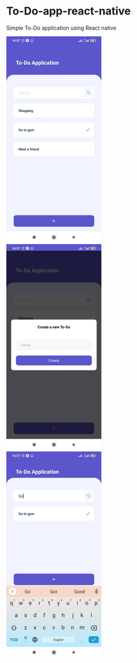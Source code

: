 # To-Do-app-react-native
Simple To-Do application using React native


<img src = "https://raw.githubusercontent.com/linzstadler/To-Do-app-react-native/main/screenshots/page1.jpg" title = "To-Do-app-react-native" width = "50%"/>
<img src = "https://raw.githubusercontent.com/linzstadler/To-Do-app-react-native/main/screenshots/page2.jpg" title = "To-Do-app-react-native" width = "50%"/>
<img src = "https://raw.githubusercontent.com/linzstadler/To-Do-app-react-native/main/screenshots/page3.jpg" title = "To-Do-app-react-native" width = "50%"/>

